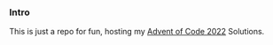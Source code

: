 ### Intro
This is just a repo for fun, hosting my [Advent of Code 2022](https://adventofcode.com/) Solutions.
